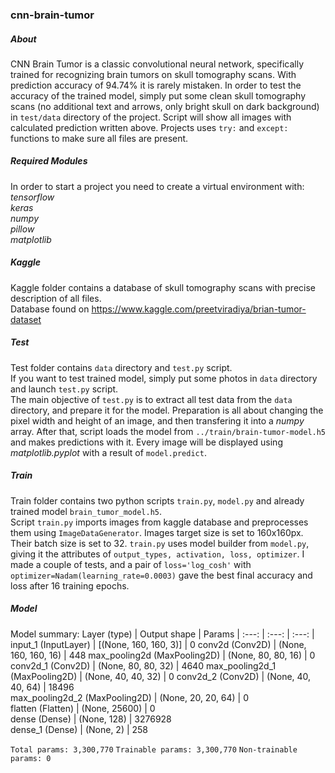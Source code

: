 ### cnn-brain-tumor
##### About
CNN Brain Tumor is a classic convolutional neural network, specifically trained for recognizing brain tumors on skull tomography scans. With prediction accuracy
of 94.74% it is rarely mistaken. In order to test the accuracy of the trained model, simply put some clean skull tomography scans (no additional text and arrows,
only bright skull on dark background) in `test/data` directory of the project. Script will show all images with calculated prediction written above. Projects uses
`try:` and `except:` functions to make sure all files are present.
##### Required Modules
In order to start a project you need to create a virtual environment with:\
*tensorflow*\
*keras*\
*numpy*\
*pillow*\
*matplotlib*
##### Kaggle
Kaggle folder contains a database of skull tomography scans with precise description of all files.\
Database found on https://www.kaggle.com/preetviradiya/brian-tumor-dataset
##### Test
Test folder contains `data` directory and `test.py` script.\
If you want to test trained model, simply put some photos in `data` directory and launch `test.py` script.\
The main objective of `test.py` is to extract all test data from the `data` directory, and prepare it for the model. Preparation is all about changing the
pixel width and height of an image, and then transfering it into a *numpy* array. After that, script loads the model from `../train/brain-tumor-model.h5` and
makes predictions with it. Every image will be displayed using *matplotlib.pyplot* with a result of `model.predict`.
##### Train
Train folder contains two python scripts `train.py`, `model.py` and already trained model `brain_tumor_model.h5`.\
Script `train.py` imports images from kaggle database and preprocesses them using `ImageDataGenerator`. Images target size is set to 160x160px. Their batch size
is set to 32. `train.py` uses model builder from `model.py`, giving it the attributes of `output_types, activation, loss, optimizer`. I made a couple of tests,
and a pair of `loss='log_cosh'` with `optimizer=Nadam(learning_rate=0.0003)` gave the best final accuracy and loss after 16 training epochs.
##### Model
Model summary:
Layer (type) | Output shape | Params
| :---: | :---: | :---: |
input_1 (InputLayer) | [(None, 160, 160, 3)] | 0
conv2d (Conv2D) | (None, 160, 160, 16) | 448 
max_pooling2d (MaxPooling2D) | (None, 80, 80, 16) | 0     
conv2d_1 (Conv2D) | (None, 80, 80, 32) | 4640 
max_pooling2d_1 (MaxPooling2D) | (None, 40, 40, 32) | 0 
conv2d_2 (Conv2D) | (None, 40, 40, 64) | 18496   
max_pooling2d_2 (MaxPooling2D) | (None, 20, 20, 64) | 0   
flatten (Flatten) | (None, 25600) | 0    
dense (Dense) | (None, 128) | 3276928   
dense_1 (Dense) | (None, 2) | 258

`Total params: 3,300,770`
`Trainable params: 3,300,770`
`Non-trainable params: 0`
